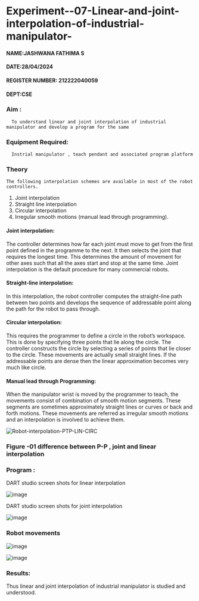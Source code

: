 # Experiment--07-Linear-and-joint-interpolation-of-industrial-manipulator-
#### NAME:JASHWANA FATHIMA S
#### DATE:28/04/2024
#### REGISTER NUMBER: 212222040059
#### DEPT:CSE

### Aim :
      To understand linear and joint interpolation of industrial manipulator and develop a program for the same 
      
### Equipment Required: 
      Instrial manipulator , teach pendant and associated program platform 
      
### Theory 
    The following interpolation schemes are available in most of the robot controllers.
1. Joint interpolation
2. Straight line interpolation
3. Circular interpolation
4. Irregular smooth motions (manual lead through programming).
#### Joint interpolation: 
The controller determines how far each joint must move to get from the first point defined in the programme to the next. It then selects the joint that
requires the longest time. This determines the amount of movement for other axes such that all the axes start and stop at the same time. Joint interpolation is the default procedure for many commercial robots.

#### Straight-line interpolation: 
In this interpolation, the robot controller computes the straight-line path between two points and develops the sequence of addressable point along the path for the robot to pass through.

#### Circular interpolation: 
This requires the programmer to define a circle in the
robot’s workspace. This is done by specifying three points that lie along the circle. The controller constructs the circle by selecting a series of points that lie closer to the circle. These movements are actually small straight lines. If the addressable points are dense then the linear approximation becomes very much like circle.


#### Manual lead through Programming: 
When the manipulator wrist is moved by the programmer to teach, the movements consist of combination of smooth motion segments. These segments are sometimes approximately straight lines or curves or back and forth motions. These movements are referred as irregular smooth motions and an interpolation is involved to achieve them.




![Robot-interpolation-PTP-LIN-CIRC](https://user-images.githubusercontent.com/36288975/201615171-d0886aaa-8220-4b0c-8a1d-3d8a5c69c76a.png)

### Figure -01 difference between P-P , joint and linear interpolation 


### Program : 
DART studio screen shots for linear interpolation 

![image](https://github.com/Malar5717/Experiment--07-Linear-and-joint-interpolation-of-industrial-manipulator-/assets/138849172/f1b8dd71-f4e2-4cbb-8ef0-d938b21dec8a)



DART studio screen shots for joint interpolation 

![image](https://github.com/Malar5717/Experiment--07-Linear-and-joint-interpolation-of-industrial-manipulator-/assets/138849172/cfe9b24d-81f1-4554-9db1-d8d7f8b37366)


### Robot movements 


![image](https://github.com/Malar5717/Experiment--07-Linear-and-joint-interpolation-of-industrial-manipulator-/assets/138849172/a4aaaa09-82f3-42f0-acc4-279c8af8bba4)

![image](https://github.com/Malar5717/Experiment--07-Linear-and-joint-interpolation-of-industrial-manipulator-/assets/138849172/d362a00a-67d1-4299-b2cd-d00ca35cd01c)



### Results:  

Thus linear and joint interpolation of industrial manipulator is studied and understood.





